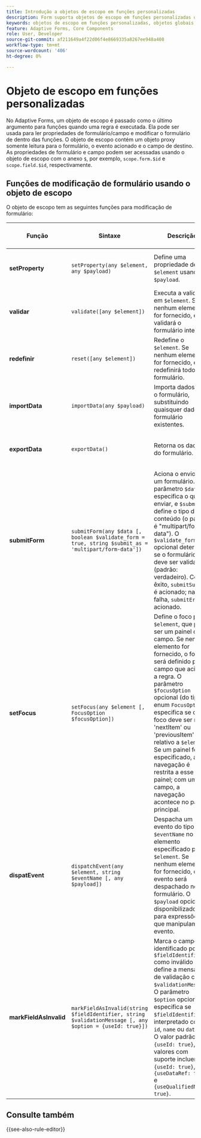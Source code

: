 ```yaml
---
title: Introdução a objetos de escopo em funções personalizadas
description: Form suporta objetos de escopo em funções personalizadas que são passadas como um último argumento para funções quando a regra é executada.
keywords: objetos de escopo em funções personalizadas, objetos globais, objetos de campo.
feature: Adaptive Forms, Core Components
role: User, Developer
source-git-commit: af211649a4f22d06f4e8669335a8267ee948a408
workflow-type: tm+mt
source-wordcount: '406'
ht-degree: 0%

---
```



# Objeto de escopo em funções personalizadas

No Adaptive Forms, um objeto de escopo é passado como o último argumento para funções quando uma regra é executada. Ela pode ser usada para ler propriedades de formulário/campo e modificar o formulário de dentro das funções. O objeto de escopo contém um objeto proxy somente leitura para o formulário, o evento acionado e o campo de destino. As propriedades de formulário e campo podem ser acessadas usando o objeto de escopo com o anexo `$`, por exemplo, `scope.form.$id` e `scope.field.$id`, respectivamente.

## Funções de modificação de formulário usando o objeto de escopo

O objeto de escopo tem as seguintes funções para modificação de formulário:

| Função | Sintaxe | Descrição | Exemplo de código |
|-----------------|----------------------------------------------------------------------------------------------------|--------------------------------------------------------------------------------------------------------------|-----------------------------|
| **setProperty** | `setProperty(any $element, any $payload)` | Define uma propriedade de `$element` usando `$payload`. | [Clique aqui](/help/forms/custom-function-core-components-use-cases.md#show-a-panel-using-the-setproperty-rule) para exibir o exemplo. |
| **validar** | `validate([any $element])` | Executa a validação em `$element`. Se nenhum elemento for fornecido, ele validará o formulário inteiro. | [Clique aqui](/help/forms/custom-function-core-components-use-cases.md#validate-the-field) para exibir o exemplo. |
| **redefinir** | `reset([any $element])` | Redefine o `$element`. Se nenhum elemento for fornecido, ele redefinirá todo o formulário. | [Clique aqui](/help/forms/custom-function-core-components-use-cases.md#reset-a-panel) para exibir o exemplo. |
| **importData** | `importData(any $payload)` | Importa dados para o formulário, substituindo quaisquer dados de formulário existentes. | [Clique aqui](/help/forms/custom-function-core-components-use-cases.md#pre-fill-the-field-with-a-value-when-the-form-loads) para exibir o exemplo. |
| **exportData** | `exportData()` | Retorna os dados do formulário. | [Clique aqui](/help/forms/custom-function-core-components-use-cases.md#submit-altered-data-to-the-server) para exibir o exemplo. |
| **submitForm** | `submitForm(any $data [, boolean $validate_form = true, string $submit_as = 'multipart/form-data'])` | Aciona o envio de um formulário. O parâmetro `$data` especifica o que enviar, e `$submit_as` define o tipo de conteúdo (o padrão é &quot;multipart/form-data&quot;). O `$validate_form` opcional determina se o formulário deve ser validado (padrão: verdadeiro). Com êxito, `submitSuccess` é acionado; na falha, `submitError` é acionado. | [Clique aqui](/help/forms/custom-function-core-components-use-cases.md#submit-altered-data-to-the-server) para exibir o exemplo. |
| **setFocus** | `setFocus(any $element [, FocusOption $focusOption])` | Define o foco para `$element`, que pode ser um painel ou campo. Se nenhum elemento for fornecido, o foco será definido para o campo que acionou a regra. O parâmetro `$focusOption` opcional (do tipo enum `FocusOption`) especifica se o foco deve ser no &#39;nextItem&#39; ou &#39;previousItem&#39; relativo a `$element`. Se um painel for especificado, a navegação é restrita a esse painel; com um campo, a navegação acontece no painel principal. | [Clique aqui](/help/forms/custom-function-core-components-use-cases.md#set-focus-on-the-specific-field) para exibir o exemplo. |
| **dispatEvent** | `dispatchEvent(any $element, string $eventName [, any $payload])` | Despacha um evento do tipo `$eventName` no elemento especificado por `$element`. Se nenhum elemento for fornecido, o evento será despachado no formulário. O `$payload` opcional é disponibilizado para expressões que manipulam o evento. | [Clique aqui](/help/forms/custom-function-core-components-use-cases.md#add-or-delete-repeatable-panel-using-the-dispatchevent-property) para exibir o exemplo. |
| **markFieldAsInvalid** | `markFieldAsInvalid(string $fieldIdentifier, string $validationMessage [, any $option = {useId: true}])` | Marca o campo identificado por `$fieldIdentifier` como inválido e define a mensagem de validação como `$validationMessage`. O parâmetro `$option` opcional especifica se `$fieldIdentifier` é interpretado como `id`, `name` ou `dataRef`. O valor padrão é `{useId: true}`, e os valores com suporte incluem `{useId: true}`, `{useDataRef: true}` e `{useQualifiedName: true}`. | [Clique aqui](/help/forms/custom-function-core-components-use-cases.md#to-display-a-custom-message-at-the-field-level-and-marking-the-field-as-invalid) para exibir o exemplo. |

## Consulte também

{{see-also-rule-editor}}